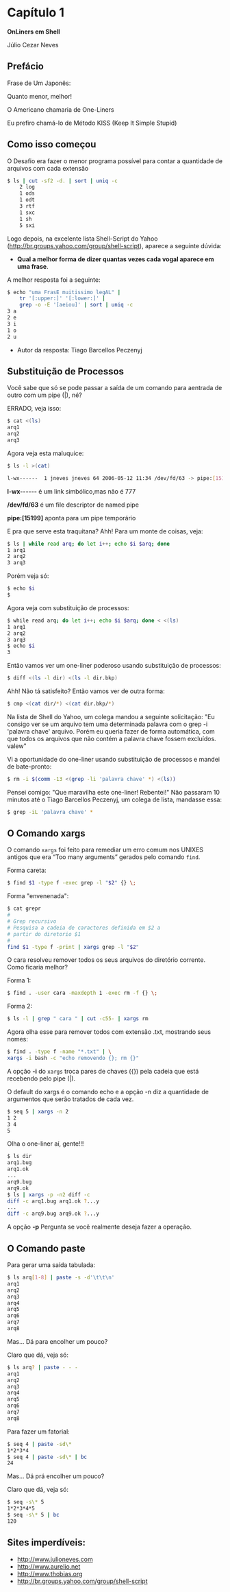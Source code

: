 # Capítulo 1

**OnLiners em Shell**

Júlio Cezar Neves

## Prefácio

Frase de Um Japonês:

Quanto menor, melhor!

O Americano chamaria de One-Liners

Eu prefiro chamá-lo de Método KISS (Keep It Simple Stupid)


## Como isso começou


O Desafio era fazer o menor programa possível para contar a quantidade de arquivos com cada extensão

```bash
$ ls | cut -sf2 -d. | sort | uniq -c
	2 log
	1 ods
	1 odt
	3 rtf
	1 sxc
	1 sh
	5 sxi

```

Logo depois, na excelente lista Shell-Script do Yahoo (http://br.groups.yahoo.com/group/shell-script), aparece a
seguinte dúvida:

- **Qual a melhor forma de dizer quantas vezes cada vogal aparece em uma frase**.

A melhor resposta foi a seguinte:

```bash
$ echo "uma FrasE muitissimo legAL" |
	tr '[:upper:]' '[:lower:]' |
	grep -o -E '[aeiou]' | sort | uniq -c
3 a
2 e
3 i
1 o
2 u
```
* Autor da resposta: Tiago Barcellos Peczenyj

## Substituição de Processos

Você sabe que só se pode passar a saída de um comando para aentrada de outro com um pipe (|), né?

ERRADO, veja isso:

```bash
$ cat <(ls)
arq1
arq2
arq3
```

Agora veja esta maluquice:

```bash
$ ls -l >(cat)

l-wx------  1 jneves jneves 64 2006-05-12 11:34 /dev/fd/63 -> pipe:[15199]
```

**l-wx------** é um link simbólico,mas não é 777

**/dev/fd/63** é um file descriptor de named pipe

**pipe:[15199]** aponta para um pipe temporário

E pra que serve esta traquitana? Ahh! Para um monte de coisas, veja:

```bash
$ ls | while read arq; do let i++; echo $i $arq; done
1 arq1
2 arq2
3 arq3
```

Porém veja só:

```bash
$ echo $i
$
```

Agora veja com substituição de processos:

```bash
$ while read arq; do let i++; echo $i $arq; done < <(ls)
1 arq1
2 arq2
3 arq3
$ echo $i
3
```

Então vamos ver um one-liner poderoso usando substituição de processos:

```bash
$ diff <(ls -l dir) <(ls -l dir.bkp)
```

Ahh! Não tá satisfeito? Então vamos ver de outra forma:

```bash
$ cmp <(cat dir/*) <(cat dir.bkp/*)
```

Na lista de Shell do Yahoo, um colega mandou a seguinte solicitação: "Eu consigo ver se um arquivo tem uma determinada palavra com o grep -i 'palavra chave' arquivo. Porém eu queria fazer de forma automática, com que todos os arquivos que não contém a palavra chave fossem excluídos. valew"

Vi a oportunidade do one-liner usando substituição de processos e mandei de bate-pronto:

```bash
$ rm -i $(comm -13 <(grep -li 'palavra chave' *) <(ls))
```

Pensei comigo: "Que maravilha este one-liner! Rebentei!" Não passaram 10 minutos até o Tiago Barcellos Peczenyj, um colega de lista, mandasse essa:

```bash
$ grep -iL 'palavra chave' *
```

## O Comando xargs

O comando `xargs` foi feito para remediar um erro comum nos UNIXES antigos que era “Too many arguments” gerados pelo comando `find`.

Forma careta:

```bash
$ find $1 -type f -exec grep -l "$2" {} \;
```

Forma "envenenada":

```bash
$ cat grepr
#
# Grep recursivo
# Pesquisa a cadeia de caracteres definida em $2 a
# partir do diretorio $1
#
find $1 -type f -print | xargs grep -l "$2"
```

O cara resolveu remover todos os seus arquivos do diretório corrente. Como ficaria melhor?

Forma 1:

```bash
$ find . -user cara -maxdepth 1 -exec rm -f {} \;
```

Forma 2:

```bash
$ ls -l | grep " cara " | cut -c55- | xargs rm
```

Agora olha esse para remover todos com extensão .txt, mostrando seus nomes:

```bash
$ find . -type f -name "*.txt" | \
xargs -i bash -c "echo removendo {}; rm {}"
```

A opção **-i** do `xargs` troca pares de chaves ({}) pela cadeia que está recebendo pelo pipe (|).

O default do xargs é o comando echo e a opção -n diz a quantidade de argumentos que serão tratados de cada vez.

```bash
$ seq 5 | xargs -n 2
1 2
3 4
5
```

Olha o one-liner aí, gente!!!

```bash
$ ls dir
arq1.bug
arq1.ok
...
arq9.bug
arq9.ok
$ ls | xargs -p -n2 diff -c
diff -c arq1.bug arq1.ok ?...y
...
diff -c arq9.bug arq9.ok ?...y
```

A opção **-p** Pergunta se você realmente deseja fazer a operação.


## O Comando paste

Para gerar uma saída tabulada:

```bash
$ ls arq[1-8] | paste -s -d'\t\t\n'
arq1
arq2
arq3
arq4
arq5
arq6
arq7
arq8
```

Mas... Dá para encolher um pouco?

Claro que dá, veja só:

```bash
$ ls arq? | paste - - -
arq1
arq2
arq3
arq4
arq5
arq6
arq7
arq8
```

Para fazer um fatorial:

```bash
$ seq 4 | paste -sd\*
1*2*3*4
$ seq 4 | paste -sd\* | bc
24
```

Mas... Dá prá encolher um pouco?


Claro que dá, veja só:

```bash
$ seq -s\* 5
1*2*3*4*5
$ seq -s\* 5 | bc
120
```

## Sites imperdíveis:

* http://www.julioneves.com
* http://www.aurelio.net
* http://www.thobias.org
* http://br.groups.yahoo.com/group/shell-script

